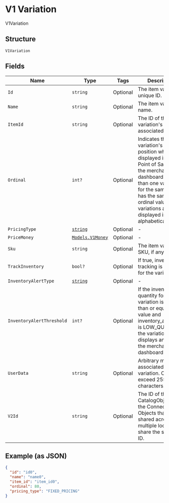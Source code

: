 
# V1 Variation

V1Variation

## Structure

`V1Variation`

## Fields

| Name | Type | Tags | Description |
|  --- | --- | --- | --- |
| `Id` | `string` | Optional | The item variation's unique ID. |
| `Name` | `string` | Optional | The item variation's name. |
| `ItemId` | `string` | Optional | The ID of the variation's associated item. |
| `Ordinal` | `int?` | Optional | Indicates the variation's list position when displayed in Square Point of Sale and the merchant dashboard. If more than one variation for the same item has the same ordinal value, those variations are displayed in alphabetical order |
| `PricingType` | [`string`](/doc/models/v1-variation-pricing-type.md) | Optional | - |
| `PriceMoney` | [`Models.V1Money`](/doc/models/v1-money.md) | Optional | - |
| `Sku` | `string` | Optional | The item variation's SKU, if any. |
| `TrackInventory` | `bool?` | Optional | If true, inventory tracking is active for the variation. |
| `InventoryAlertType` | [`string`](/doc/models/v1-variation-inventory-alert-type.md) | Optional | - |
| `InventoryAlertThreshold` | `int?` | Optional | If the inventory quantity for the variation is less than or equal to this value and inventory_alert_type is LOW_QUANTITY, the variation displays an alert in the merchant dashboard. |
| `UserData` | `string` | Optional | Arbitrary metadata associated with the variation. Cannot exceed 255 characters. |
| `V2Id` | `string` | Optional | The ID of the CatalogObject in the Connect v2 API. Objects that are shared across multiple locations share the same v2 ID. |

## Example (as JSON)

```json
{
  "id": "id0",
  "name": "name0",
  "item_id": "item_id0",
  "ordinal": 80,
  "pricing_type": "FIXED_PRICING"
}
```

